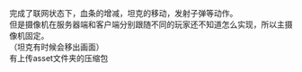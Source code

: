 完成了联网状态下，血条的增减，坦克的移动，发射子弹等动作。<br>
但是摄像机在服务器端和客户端分别跟随不同的玩家还不知道怎么实现，所以主摄像机固定。<br>
（坦克有时候会移出画面）<br>
有上传asset文件夹的压缩包
